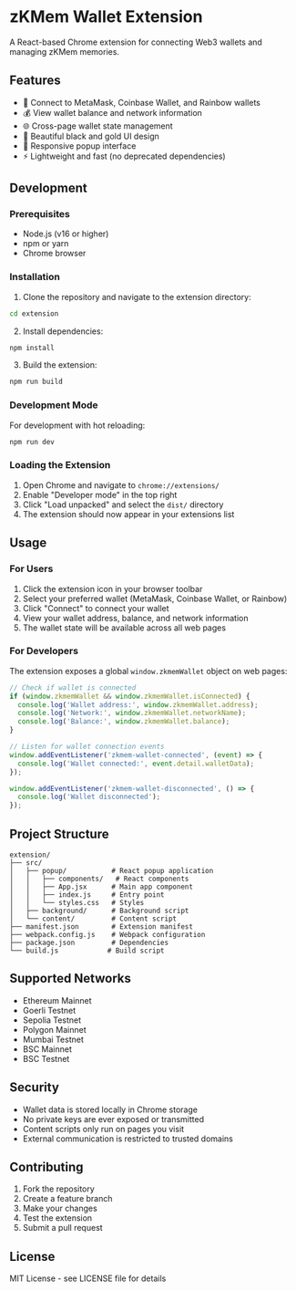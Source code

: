# zKMem Wallet Extension

A React-based Chrome extension for connecting Web3 wallets and managing zKMem memories.

## Features

- 🔗 Connect to MetaMask, Coinbase Wallet, and Rainbow wallets
- 💰 View wallet balance and network information
- 🌐 Cross-page wallet state management
- 🎨 Beautiful black and gold UI design
- 📱 Responsive popup interface
- ⚡ Lightweight and fast (no deprecated dependencies)

## Development

### Prerequisites

- Node.js (v16 or higher)
- npm or yarn
- Chrome browser

### Installation

1. Clone the repository and navigate to the extension directory:
```bash
cd extension
```

2. Install dependencies:
```bash
npm install
```

3. Build the extension:
```bash
npm run build
```

### Development Mode

For development with hot reloading:
```bash
npm run dev
```

### Loading the Extension

1. Open Chrome and navigate to `chrome://extensions/`
2. Enable "Developer mode" in the top right
3. Click "Load unpacked" and select the `dist/` directory
4. The extension should now appear in your extensions list

## Usage

### For Users

1. Click the extension icon in your browser toolbar
2. Select your preferred wallet (MetaMask, Coinbase Wallet, or Rainbow)
3. Click "Connect" to connect your wallet
4. View your wallet address, balance, and network information
5. The wallet state will be available across all web pages

### For Developers

The extension exposes a global `window.zkmemWallet` object on web pages:

```javascript
// Check if wallet is connected
if (window.zkmemWallet && window.zkmemWallet.isConnected) {
  console.log('Wallet address:', window.zkmemWallet.address);
  console.log('Network:', window.zkmemWallet.networkName);
  console.log('Balance:', window.zkmemWallet.balance);
}

// Listen for wallet connection events
window.addEventListener('zkmem-wallet-connected', (event) => {
  console.log('Wallet connected:', event.detail.walletData);
});

window.addEventListener('zkmem-wallet-disconnected', () => {
  console.log('Wallet disconnected');
});
```

## Project Structure

```
extension/
├── src/
│   ├── popup/           # React popup application
│   │   ├── components/   # React components
│   │   ├── App.jsx      # Main app component
│   │   ├── index.js     # Entry point
│   │   └── styles.css   # Styles
│   ├── background/      # Background script
│   └── content/         # Content script
├── manifest.json        # Extension manifest
├── webpack.config.js    # Webpack configuration
├── package.json         # Dependencies
└── build.js            # Build script
```

## Supported Networks

- Ethereum Mainnet
- Goerli Testnet
- Sepolia Testnet
- Polygon Mainnet
- Mumbai Testnet
- BSC Mainnet
- BSC Testnet

## Security

- Wallet data is stored locally in Chrome storage
- No private keys are ever exposed or transmitted
- Content scripts only run on pages you visit
- External communication is restricted to trusted domains

## Contributing

1. Fork the repository
2. Create a feature branch
3. Make your changes
4. Test the extension
5. Submit a pull request

## License

MIT License - see LICENSE file for details
